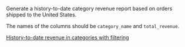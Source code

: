 Generate a history-to-date category revenue report based on orders shipped to the United States.

The names of the columns should be `category_name` and `total_revenue`.

[History-to-date revenue in categories with filtering](https://learnsql.com/course/sql-revenue-trend-analysis/different-categories/revenue-in-categories/history-to-date-revenue-in-categories-with-filtering)
